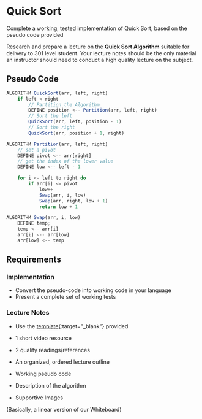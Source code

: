 # Quick Sort

Complete a working, tested implementation of Quick Sort, based on the pseudo code provided

Research and prepare a lecture on the **Quick Sort Algorithm** suitable for delivery to 301 level student. Your lecture notes should be the only material an instructor should need to conduct a high quality lecture on the subject.

## Pseudo Code
```javascript
ALGORITHM QuickSort(arr, left, right)
    if left < right
        // Partition the Algorithm
        DEFINE position <-- Partition(arr, left, right)
        // Sort the left
        QuickSort(arr, left, position - 1)
        // Sort the right
        QuickSort(arr, position + 1, right)

ALGORITHM Partition(arr, left, right)
    // set a pivot
    DEFINE pivot <-- arr[right]
    // get the index of the lower value
    DEFINE low <-- left - 1

    for i <- left to right do
        if arr[i] <= pivot
            low++
            Swap(arr, i, low)
            Swap(arr, right, low + 1)
            return low + 1

ALGORITHM Swap(arr, i, low)
    DEFINE temp;
    temp <-- arr[i]
    arr[i] <-- arr[low]
    arr[low] <-- temp
```

## Requirements
### Implementation
* Convert the pseudo-code into working code in your language
* Present a complete set of working tests

### Lecture Notes

* Use the [template](./LECTURE-NOTES.md){:target="_blank"} provided
* 1 short video resource
* 2 quality readings/references
* An organized, ordered lecture outline

* Working pseudo code 
* Description of the algorithm
* Supportive Images

(Basically, a linear version of our Whiteboard)

